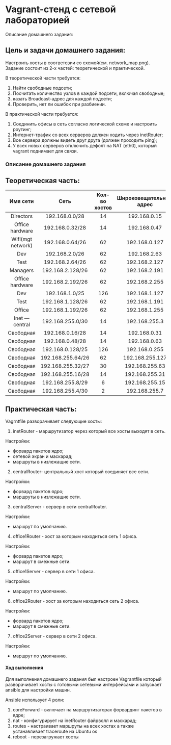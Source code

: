 # Vagrant-стенд c сетевой лабораторией

Описание домашнего задания:

## Цель и задачи домашнего задания:
Настроить хосты в соответсвии со схемой(см. network_map.png). 
Задание состоит из 2-х частей: теоретической и практической.


В теоретической части требуется: 
1) Найти свободные подсети;
2) Посчитать количество узлов в каждой подсети, включая свободные;
3) казать Broadcast-адрес для каждой подсети;
4) Проверить, нет ли ошибок при разбиении.


В практической части требуется: 
1) Соединить офисы в сеть согласно логической схеме и настроить роутинг;
2) Интернет-трафик со всех серверов должен ходить через inetRouter;
3) Все сервера должны видеть друг друга (должен проходить ping);
4) У всех новых серверов отключить дефолт на NAT (eth0), который vagrant поднимает для связи.


### Описание домашнего задания
## Теоретическая часть:


| Имя сети          |      Сеть      | Кол-во хостов | Широковещательный адрес |
|    :---:          |     :---:      |     :---:     |     :---:               |
| Directors         | 192.168.0.0/28 | 14            | 192.168.0.15            |
|Office hardware    |192.168.0.32/28 | 14            | 192.168.0.47            |
| Wifi(mgt network) | 192.168.0.64/26| 62            |192.168.0.127            |
| Dev               | 192.168.2.0/26 | 62            | 192.168.2.63            |
|Test               | 192.168.2.64/26| 62            | 192.168.2.127           |
| Managers          |192.168.2.128/26| 62            | 192.168.2.191           |
| Office hardware   |192.168.2.192/26| 62            | 192.168.2.255           |
| Dev               | 192.168.1.0/25 |126            | 192.168.1.127           |
| Test              |192.168.1.128/26|62             | 192.168.1.191           |
| Office            |192.168.1.192/26|62             | 192.168.1.255           |
|Inet — central     |192.168.255.0/30| 14            | 192.168.255.3           |
| Свободная         | 192.168.0.16/28| 14            | 192.168.0.31            |
| Свободная         | 192.168.0.48/28| 14            | 192.168.0.63            |
| Свободная         |192.168.0.128/25| 126           | 192.168.0.255           |
| Свободная         |192.168.255.64/26| 62           | 192.168.255.127         |
| Свободная         |192.168.255.32/27| 30           | 192.168.255.63          |
| Свободная         | 192.168.255.16/28| 14          | 192.168.255.31          |
| Свободная         | 192.168.255.8/29 | 6           | 192.168.255.15          |
| Свободная         | 192.168.255.4/30 | 2           | 192.168.255.7           |


## Практическая часть:


Vagrntfile разворачивает следующие хосты:
1) inetRouter - маршрутизатор через который все хосты выходят в сеть.


Настройки:
- форвард пакетов ядро;
- сетевой экран и маскарад;
- маршруты в низлежащие сети.
2) centralRouter- центральный хост который соединяет все сети.


Настройки:
- форвард пакетов ядро;
- маршруты в низлежащие сети.
3) centralServer - сервер в сети centralRouter.


Настройки:
- маршрут по умолчанию.
4) office1Router - хост за которым находиться сеть 1 офиса.


Настройки:
- форвард пакетов ядро;
- маршрут в смежные сети.
5) office1Server - сервер в сети 1 офиса.


Настройки:
- маршрут по умолчанию.
6) office2Router - хост за которым находиться сеть 2 офиса.


  Настройки:
- форвард пакетов ядро;
- маршрут в смежные сети.
7) office2Server - сервер в сети 2 офиса.


Настройки:
- маршрут по умолчанию.

#### Ход выполнения
Для выполнения домашнего задания был настроен Vagrantfile который разворачивает хосты с готовыми сетевыми интерфейсами и запускает ansible для настройки машин.


Ansible использует 4 роли:
1) coreForward - включает на маршрутизаторах форвардинг пакетов в ядре;
2) nat - конфигурирует на inetRouter файрволл и маскарад;
3) routes - настраивает маршруты на всех хостах а также устанавливает traceroute на Ubuntu os
4) reboot - перезагружает хосты
